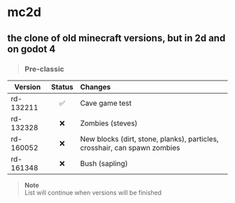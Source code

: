 # mc2d
## the clone of old minecraft versions, but in 2d and on godot 4

> ### Pre-classic
| Version      | Status             | Changes             |
| -------------| :----------------: | :-----------------  |
| rd-132211    | :white_check_mark: | Cave game test      |
| rd-132328    | :x:                | Zombies (steves)    |
| rd-160052    | :x:                | New blocks (dirt, stone, planks), particles, crosshair, can spawn zombies |
| rd-161348    | :x:                | Bush (sapling)      |

> **Note** <br/>
List will continue when versions will be finished
